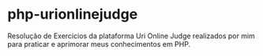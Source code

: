 # php-urionlinejudge
Resolução de Exercicios da plataforma Uri Online Judge realizados por mim para praticar e aprimorar meus conhecimentos em PHP.
